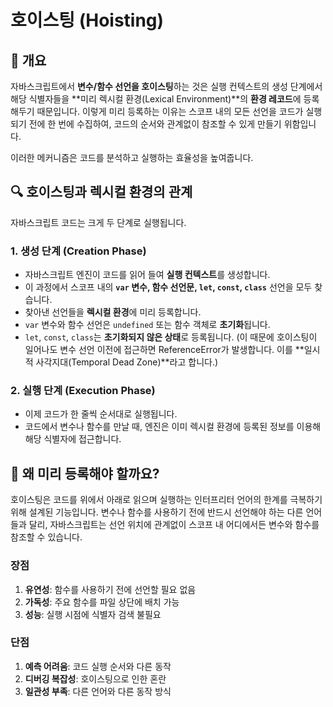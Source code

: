 # 호이스팅 (Hoisting)

## 📖 개요

자바스크립트에서 **변수/함수 선언을 호이스팅**하는 것은 실행 컨텍스트의 생성 단계에서 해당 식별자들을 **미리 렉시컬 환경(Lexical Environment)**의 **환경 레코드**에 등록해두기 때문입니다. 이렇게 미리 등록하는 이유는 스코프 내의 모든 선언을 코드가 실행되기 전에 한 번에 수집하여, 코드의 순서와 관계없이 참조할 수 있게 만들기 위함입니다.

이러한 메커니즘은 코드를 분석하고 실행하는 효율성을 높여줍니다.

## 🔍 호이스팅과 렉시컬 환경의 관계

자바스크립트 코드는 크게 두 단계로 실행됩니다.

### 1. 생성 단계 (Creation Phase)

- 자바스크립트 엔진이 코드를 읽어 들여 **실행 컨텍스트**를 생성합니다.
- 이 과정에서 스코프 내의 **`var` 변수, 함수 선언문, `let`, `const`, `class`** 선언을 모두 찾습니다.
- 찾아낸 선언들을 **렉시컬 환경**에 미리 등록합니다.
- `var` 변수와 함수 선언은 `undefined` 또는 함수 객체로 **초기화**됩니다.
- `let`, `const`, `class`는 **초기화되지 않은 상태**로 등록됩니다. (이 때문에 호이스팅이 일어나도 변수 선언 이전에 접근하면 ReferenceError가 발생합니다. 이를 **일시적 사각지대(Temporal Dead Zone)**라고 합니다.)

### 2. 실행 단계 (Execution Phase)

- 이제 코드가 한 줄씩 순서대로 실행됩니다.
- 코드에서 변수나 함수를 만날 때, 엔진은 이미 렉시컬 환경에 등록된 정보를 이용해 해당 식별자에 접근합니다.

## 🎯 왜 미리 등록해야 할까요?

호이스팅은 코드를 위에서 아래로 읽으며 실행하는 인터프리터 언어의 한계를 극복하기 위해 설계된 기능입니다. 변수나 함수를 사용하기 전에 반드시 선언해야 하는 다른 언어들과 달리, 자바스크립트는 선언 위치에 관계없이 스코프 내 어디에서든 변수와 함수를 참조할 수 있습니다.

### 장점

1. **유연성**: 함수를 사용하기 전에 선언할 필요 없음
2. **가독성**: 주요 함수를 파일 상단에 배치 가능
3. **성능**: 실행 시점에 식별자 검색 불필요

### 단점

1. **예측 어려움**: 코드 실행 순서와 다른 동작
2. **디버깅 복잡성**: 호이스팅으로 인한 혼란
3. **일관성 부족**: 다른 언어와 다른 동작 방식
